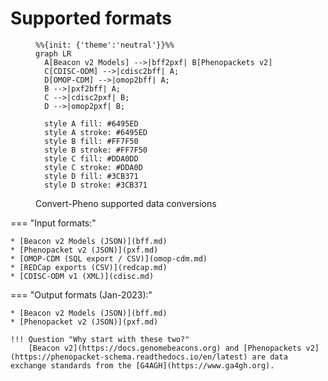 # Supported formats

<figure markdown>

```mermaid
%%{init: {'theme':'neutral'}}%%
graph LR
  A[Beacon v2 Models] -->|bff2pxf| B[Phenopackets v2]
  C[CDISC-ODM] -->|cdisc2bff| A;
  D[OMOP-CDM] -->|omop2bff| A;
  B -->|pxf2bff| A;
  C -->|cdisc2pxf| B;
  D -->|omop2pxf| B;

  style A fill: #6495ED
  style A stroke: #6495ED
  style B fill: #FF7F50
  style B stroke: #FF7F50
  style C fill: #DDA0DD
  style C stroke: #DDA0D
  style D fill: #3CB371
  style D stroke: #3CB371

```
  <figcaption>Convert-Pheno supported data conversions</figcaption>
</figure>

=== "Input formats:"

    * [Beacon v2 Models (JSON)](bff.md)
    * [Phenopacket v2 (JSON)](pxf.md)
    * [OMOP-CDM (SQL export / CSV)](omop-cdm.md)
    * [REDCap exports (CSV)](redcap.md)
    * [CDISC-ODM v1 (XML)](cdisc.md)

=== "Output formats (Jan-2023):"

    * [Beacon v2 Models (JSON)](bff.md)
    * [Phenopacket v2 (JSON)](pxf.md)

    !!! Question "Why start with these two?"
        [Beacon v2](https://docs.genomebeacons.org) and [Phenopackets v2](https://phenopacket-schema.readthedocs.io/en/latest) are data exchange standards from the [G4AGH](https://www.ga4gh.org).

